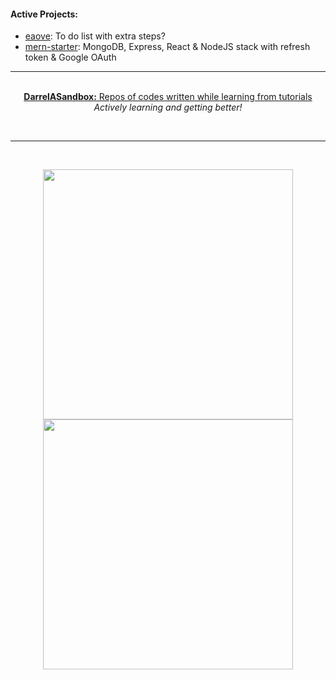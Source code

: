 #### Active Projects:

- [eaove](https://github.com/DarrelA/eaove): To do list with extra steps? 
- [mern-starter](https://github.com/DarrelA/mern-starter): MongoDB, Express, React & NodeJS stack with refresh token & Google OAuth

<hr>
&nbsp;

<div align = "center">
  <a href="https://github.com/DarrelASandbox"><b>DarrelASandbox:</b> Repos of codes written while learning from tutorials</a>
  <br><i>Actively learning and getting better!</i>
</div>

&nbsp;

<hr>

&nbsp;

<p align = "center">
  <img src = "https://github-readme-stats-darrela-28-mar-2022.vercel.app/api?username=darrela&show_icons=true&theme=dracula" width = 400>
  <img src = "https://github-readme-stats-darrela-28-mar-2022.vercel.app/api/top-langs/?username=darrela&layout=compact&theme=dracula" width = 400>
</p>
